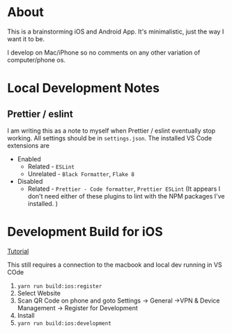 # About

This is a brainstorming iOS and Android App. It's minimalistic, just the way I want it to be. 

I develop on Mac/iPhone so no comments on any other variation of computer/phone os.

# Local Development Notes

## Prettier / eslint

I am writing this as a note to myself when Prettier / eslint eventually stop working. 
All settings should be in `settings.json`. 
The installed VS Code extensions are 
- Enabled
  - Related - `ESLint`
  - Unrelated - `Black Formatter`, `Flake 8`
- Disabled
  - Related - `Prettier - Code formatter`, `Prettier ESLint` (It appears I don't need either of these plugins to lint with the NPM packages I've installed. )


# Development Build for iOS

[Tutorial](https://docs.expo.dev/develop/development-builds/create-a-build/)

This still requires a connection to the macbook and local dev running in VS COde

1. `yarn run build:ios:register`
  1. Select Website
  2. Scan QR Code on phone and goto Settings -> General ->VPN & Device Management -> Register for Development
  3. Install
2. `yarn run build:ios:development`
